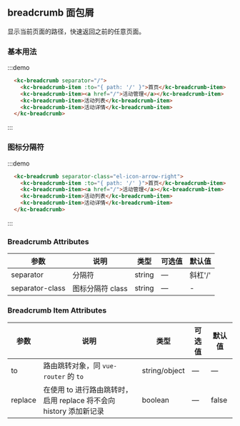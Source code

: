 
<style>
  .markcss a:link, 
  .markcss a:visited {
    color: #575A5F;
  }
</style>
## breadcrumb 面包屑

显示当前页面的路径，快速返回之前的任意页面。

### 基本用法

:::demo
```html
  <kc-breadcrumb separator="/">
    <kc-breadcrumb-item :to="{ path: '/' }">首页</kc-breadcrumb-item>
    <kc-breadcrumb-item><a href="/">活动管理</a></kc-breadcrumb-item>
    <kc-breadcrumb-item>活动列表</kc-breadcrumb-item>
    <kc-breadcrumb-item>活动详情</kc-breadcrumb-item>
  </kc-breadcrumb>
```
:::

### 图标分隔符

:::demo
```html
  <kc-breadcrumb separator-class="el-icon-arrow-right">
    <kc-breadcrumb-item :to="{ path: '/' }">首页</kc-breadcrumb-item>
    <kc-breadcrumb-item><a href="/">活动管理</a></kc-breadcrumb-item>
    <kc-breadcrumb-item>活动列表</kc-breadcrumb-item>
    <kc-breadcrumb-item>活动详情</kc-breadcrumb-item>
  </kc-breadcrumb>
```
:::

### Breadcrumb Attributes
| 参数      | 说明          | 类型      | 可选值                           | 默认值  |
|---------- |-------------- |---------- |--------------------------------  |-------- |
| separator | 分隔符 | string | — | 斜杠'/' |
| separator-class | 图标分隔符 class | string | — | - |

### Breadcrumb Item Attributes
| 参数      | 说明          | 类型      | 可选值                           | 默认值  |
|---------- |-------------- |---------- |--------------------------------  |-------- |
| to        | 路由跳转对象，同 `vue-router` 的 `to` | string/object | — | — |
| replace   | 在使用 to 进行路由跳转时，启用 replace 将不会向 history 添加新记录 | boolean | — | false |

